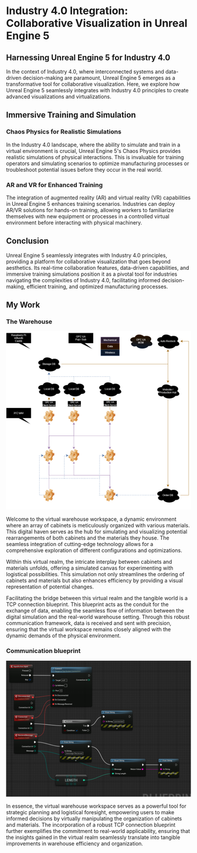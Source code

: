 # Industry 4.0 Integration: Collaborative Visualization in Unreal Engine 5

## Harnessing Unreal Engine 5 for Industry 4.0

In the context of Industry 4.0, where interconnected systems and data-driven decision-making are paramount, Unreal Engine 5 emerges as a transformative tool for collaborative visualization. Here, we explore how Unreal Engine 5 seamlessly integrates with Industry 4.0 principles to create advanced visualizations and virtualizations.

## **Immersive Training and Simulation**

### **Chaos Physics for Realistic Simulations**

In the Industry 4.0 landscape, where the ability to simulate and train in a virtual environment is crucial, Unreal Engine 5's Chaos Physics provides realistic simulations of physical interactions. This is invaluable for training operators and simulating scenarios to optimize manufacturing processes or troubleshoot potential issues before they occur in the real world.

### **AR and VR for Enhanced Training**

The integration of augmented reality (AR) and virtual reality (VR) capabilities in Unreal Engine 5 enhances training scenarios. Industries can deploy AR/VR solutions for hands-on training, allowing workers to familiarize themselves with new equipment or processes in a controlled virtual environment before interacting with physical machinery.

## **Conclusion**

Unreal Engine 5 seamlessly integrates with Industry 4.0 principles, providing a platform for collaborative visualization that goes beyond aesthetics. Its real-time collaboration features, data-driven capabilities, and immersive training simulations position it as a pivotal tool for industries navigating the complexities of Industry 4.0, facilitating informed decision-making, efficient training, and optimized manufacturing processes.

## **My Work**
### **The Warehouse**

![Magazijn in Unreal Engine 5](Pictures/magazijn.PNG)

Welcome to the virtual warehouse workspace, a dynamic environment where an array of cabinets is meticulously organized with various materials. This digital haven serves as the hub for simulating and visualizing potential rearrangements of both cabinets and the materials they house. The seamless integration of cutting-edge technology allows for a comprehensive exploration of different configurations and optimizations.

Within this virtual realm, the intricate interplay between cabinets and materials unfolds, offering a simulated canvas for experimenting with logistical possibilities. This simulation not only streamlines the ordering of cabinets and materials but also enhances efficiency by providing a visual representation of potential changes.

Facilitating the bridge between this virtual realm and the tangible world is a TCP connection blueprint. This blueprint acts as the conduit for the exchange of data, enabling the seamless flow of information between the digital simulation and the real-world warehouse setting. Through this robust communication framework, data is received and sent with precision, ensuring that the virtual workspace remains closely aligned with the dynamic demands of the physical environment.

### **Communication blueprint**
![Unreal Engine 5 TCP blueprint](Pictures/TCP_connection.PNG)

In essence, the virtual warehouse workspace serves as a powerful tool for strategic planning and logistical foresight, empowering users to make informed decisions by virtually manipulating the organization of cabinets and materials. The incorporation of a robust TCP connection blueprint further exemplifies the commitment to real-world applicability, ensuring that the insights gained in the virtual realm seamlessly translate into tangible improvements in warehouse efficiency and organization.
